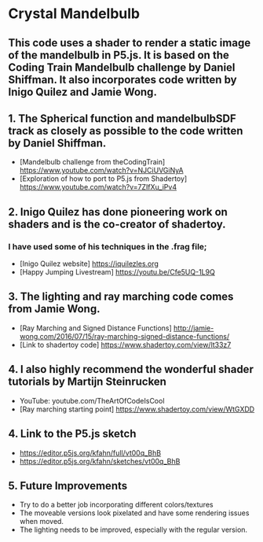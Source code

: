 # Crystal Mandelbulb

## This code uses a shader to render a static image of the mandelbulb in P5.js.  It is based on the Coding Train Mandelbulb challenge by Daniel Shiffman.  It also incorporates code written by Inigo Quilez and Jamie Wong.

## 1.  The Spherical function and mandelbulbSDF track as closely as possible to the code written by Daniel Shiffman. 

- [Mandelbulb challenge from theCodingTrain]  https://www.youtube.com/watch?v=NJCiUVGiNyA
- [Exploration of how to port to P5.js from Shadertoy] https://www.youtube.com/watch?v=7ZIfXu_iPv4

## 2.  Inigo Quilez  has done pioneering work on shaders and is the co-creator of shadertoy.  
### I have used some of his techniques in the .frag file; 
- [Inigo Quilez website] https://iquilezles.org
- [Happy Jumping Livestream] https://youtu.be/Cfe5UQ-1L9Q

## 3.  The lighting and ray marching code comes from Jamie Wong.
- [Ray Marching and Signed Distance Functions] http://jamie-wong.com/2016/07/15/ray-marching-signed-distance-functions/
- [Link to shadertoy code] https://www.shadertoy.com/view/lt33z7

## 4.  I also highly recommend the wonderful shader tutorials by Martijn Steinrucken 
- YouTube: youtube.com/TheArtOfCodeIsCool
- [Ray marching starting point] https://www.shadertoy.com/view/WtGXDD

## 4.  Link to the P5.js sketch
- https://editor.p5js.org/kfahn/full/vt00q_BhB
- https://editor.p5js.org/kfahn/sketches/vt00q_BhB

## 5.   Future Improvements 

- Try to do a better job incorporating different colors/textures
- The moveable versions look pixelated and have some rendering issues when moved.
- The lighting needs to be improved, especially with the regular version.
